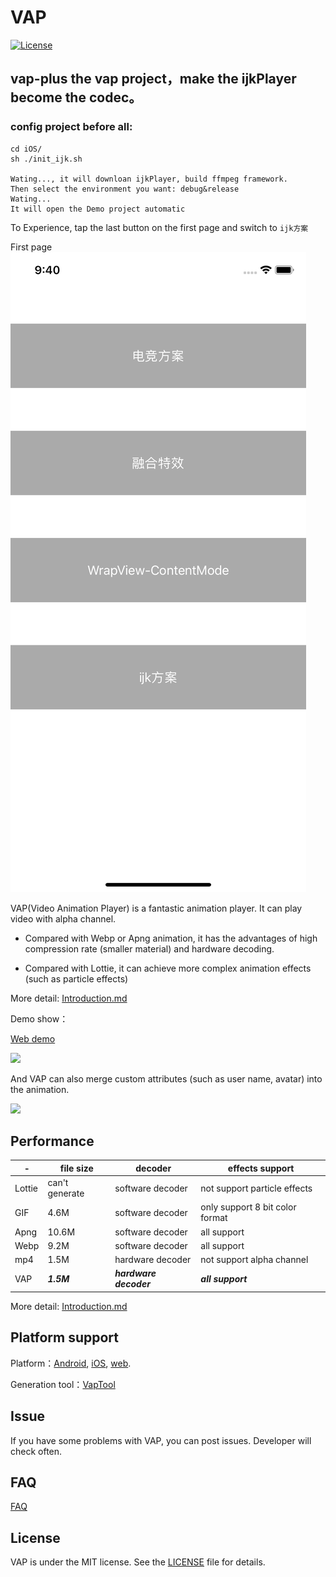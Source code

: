 # VAP


[![License](https://img.shields.io/badge/license-MIT-blue.svg?style=flat)](http://opensource.org/licenses/MIT)

## vap-plus the vap project，make the ijkPlayer become the codec。

### config project before all: 
```
cd iOS/
sh ./init_ijk.sh

Wating..., it will downloan ijkPlayer, build ffmpeg framework.
Then select the environment you want: debug&release
Wating...
It will open the Demo project automatic
```
To Experience, tap the last button on the first page and switch to `ijk方案`

First page
![](./images/start.png)

VAP(Video Animation Player) is a fantastic animation player. It can play video with alpha channel.

* Compared with Webp or Apng animation, it has the advantages of high compression rate (smaller material) and hardware decoding.


* Compared with Lottie, it can achieve more complex animation effects (such as particle effects)


More detail: [Introduction.md](./Introduction.md)


Demo show：

[Web demo](https://egame.qq.com/vap)

![](./images/anim1.gif)

And VAP can also merge custom attributes (such as user name, avatar) into the animation.

![](./images/anim2.gif)



## Performance


-|file size|decoder|effects support
---|---|---|---
Lottie|can't generate|software decoder|not support particle effects
GIF|4.6M|software decoder|only support 8 bit color format
Apng|10.6M|software decoder|all support
Webp|9.2M|software decoder|all support
mp4|1.5M|hardware decoder|not support alpha channel
VAP|***1.5M***|***hardware decoder***|***all support***


More detail: [Introduction.md](./Introduction.md)


## Platform support

Platform：[Android](./Android), [iOS](./iOS), [web](./web). 

Generation tool：[VapTool](./tool)



## Issue

If you have some problems with VAP, you can post issues. Developer will check often.

## FAQ

[FAQ](https://github.com/Tencent/vap/wiki/FAQ)

## License

VAP is under the MIT license. See the [LICENSE](./LICENSE.txt) file for details.
